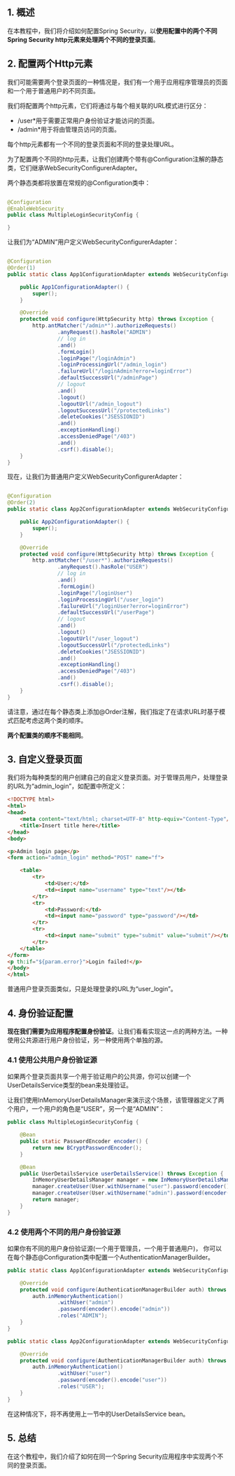 ## 1. 概述

在本教程中，我们将介绍如何配置Spring Security，以**使用配置中的两个不同Spring Security http元素来处理两个不同的登录页面**。

## 2. 配置两个Http元素

我们可能需要两个登录页面的一种情况是，我们有一个用于应用程序管理员的页面和一个用于普通用户的不同页面。

我们将配置两个http元素，它们将通过与每个相关联的URL模式进行区分：

+ /user*用于需要正常用户身份验证才能访问的页面。
+ /admin*用于将由管理员访问的页面。

每个http元素都有一个不同的登录页面和不同的登录处理URL。

为了配置两个不同的http元素，让我们创建两个带有@Configuration注解的静态类，它们继承WebSecurityConfigurerAdapter。

两个静态类都将放置在常规的@Configuration类中：

```java

@Configuration
@EnableWebSecurity
public class MultipleLoginSecurityConfig {

}
```

让我们为“ADMIN”用户定义WebSecurityConfigurerAdapter：

```java

@Configuration
@Order(1)
public static class App1ConfigurationAdapter extends WebSecurityConfigurerAdapter {

    public App1ConfigurationAdapter() {
        super();
    }

    @Override
    protected void configure(HttpSecurity http) throws Exception {
        http.antMatcher("/admin*").authorizeRequests()
                .anyRequest().hasRole("ADMIN")
                // log in
                .and()
                .formLogin()
                .loginPage("/loginAdmin")
                .loginProcessingUrl("/admin_login")
                .failureUrl("/loginAdmin?error=loginError")
                .defaultSuccessUrl("/adminPage")
                // logout
                .and()
                .logout()
                .logoutUrl("/admin_logout")
                .logoutSuccessUrl("/protectedLinks")
                .deleteCookies("JSESSIONID")
                .and()
                .exceptionHandling()
                .accessDeniedPage("/403")
                .and()
                .csrf().disable();
    }
}
```

现在，让我们为普通用户定义WebSecurityConfigurerAdapter：

```java

@Configuration
@Order(2)
public static class App2ConfigurationAdapter extends WebSecurityConfigurerAdapter {

    public App2ConfigurationAdapter() {
        super();
    }

    @Override
    protected void configure(HttpSecurity http) throws Exception {
        http.antMatcher("/user*").authorizeRequests()
                .anyRequest().hasRole("USER")
                // log in
                .and()
                .formLogin()
                .loginPage("/loginUser")
                .loginProcessingUrl("/user_login")
                .failureUrl("/loginUser?error=loginError")
                .defaultSuccessUrl("/userPage")
                // logout
                .and()
                .logout()
                .logoutUrl("/user_logout")
                .logoutSuccessUrl("/protectedLinks")
                .deleteCookies("JSESSIONID")
                .and()
                .exceptionHandling()
                .accessDeniedPage("/403")
                .and()
                .csrf().disable();
    }
}
```

请注意，通过在每个静态类上添加@Order注解，我们指定了在请求URL时基于模式匹配考虑这两个类的顺序。

**两个配置类的顺序不能相同**。

## 3. 自定义登录页面

我们将为每种类型的用户创建自己的自定义登录页面。对于管理员用户，处理登录的URL为“admin_login”，如配置中所定义：

```html
<!DOCTYPE html>
<html>
<head>
    <meta content="text/html; charset=UTF-8" http-equiv="Content-Type"/>
    <title>Insert title here</title>
</head>
<body>

<p>Admin login page</p>
<form action="admin_login" method="POST" name="f">

    <table>
        <tr>
            <td>User:</td>
            <td><input name="username" type="text"/></td>
        </tr>
        <tr>
            <td>Password:</td>
            <td><input name="password" type="password"/></td>
        </tr>
        <tr>
            <td><input name="submit" type="submit" value="submit"/></td>
        </tr>
    </table>
</form>
<p th:if="${param.error}">Login failed!</p>
</body>
</html>
```

普通用户登录页面类似，只是处理登录的URL为“user_login”。

## 4. 身份验证配置

**现在我们需要为应用程序配置身份验证**。让我们看看实现这一点的两种方法。一种使用公共源进行用户身份验证，另一种使用两个单独的源。

### 4.1 使用公共用户身份验证源

如果两个登录页面共享一个用于验证用户的公共源，你可以创建一个UserDetailsService类型的bean来处理验证。

让我们使用InMemoryUserDetailsManager来演示这个场景，该管理器定义了两个用户，一个用户的角色是“USER”，另一个是“ADMIN”：

```java
public class MultipleLoginSecurityConfig {

    @Bean
    public static PasswordEncoder encoder() {
        return new BCryptPasswordEncoder();
    }

    @Bean
    public UserDetailsService userDetailsService() throws Exception {
        InMemoryUserDetailsManager manager = new InMemoryUserDetailsManager();
        manager.createUser(User.withUsername("user").password(encoder().encode("userPass")).roles("USER").build());
        manager.createUser(User.withUsername("admin").password(encoder().encode("adminPass")).roles("ADMIN").build());
        return manager;
    }
}
```

### 4.2 使用两个不同的用户身份验证源

如果你有不同的用户身份验证源(一个用于管理员，一个用于普通用户)，
你可以在每个静态@Configuration类中配置一个AuthenticationManagerBuilder。

```java
public static class App1ConfigurationAdapter extends WebSecurityConfigurerAdapter {

    @Override
    protected void configure(AuthenticationManagerBuilder auth) throws Exception {
        auth.inMemoryAuthentication()
                .withUser("admin")
                .password(encoder().encode("admin"))
                .roles("ADMIN");
    }
}

public static class App2ConfigurationAdapter extends WebSecurityConfigurerAdapter {

    @Override
    protected void configure(AuthenticationManagerBuilder auth) throws Exception {
        auth.inMemoryAuthentication()
                .withUser("user")
                .password(encoder().encode("user"))
                .roles("USER");
    }
}
```

在这种情况下，将不再使用上一节中的UserDetailsService bean。

## 5. 总结

在这个教程中，我们介绍了如何在同一个Spring Security应用程序中实现两个不同的登录页面。